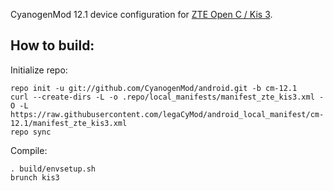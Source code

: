 CyanogenMod 12.1 device configuration for [ZTE Open C / Kis 3](http://www.modaco.com/topic/374911-cyanogenmod-121/).

How to build:
-------------

Initialize repo:

    repo init -u git://github.com/CyanogenMod/android.git -b cm-12.1
    curl --create-dirs -L -o .repo/local_manifests/manifest_zte_kis3.xml -O -L https://raw.githubusercontent.com/legaCyMod/android_local_manifest/cm-12.1/manifest_zte_kis3.xml
    repo sync

Compile:

    . build/envsetup.sh
    brunch kis3

